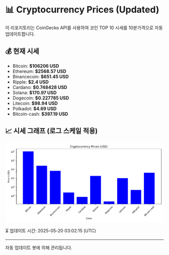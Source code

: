 
# 📊 Cryptocurrency Prices (Updated)

이 리포지토리는 CoinGecko API를 사용하여 코인 TOP 10 시세를 10분가격으로 자동 업데이트합니다.

## 💰 현재 시세
- Bitcoin: **$106206 USD**
- Ethereum: **$2568.57 USD**
- Binancecoin: **$651.45 USD**
- Ripple: **$2.4 USD**
- Cardano: **$0.748428 USD**
- Solana: **$170.97 USD**
- Dogecoin: **$0.227785 USD**
- Litecoin: **$98.94 USD**
- Polkadot: **$4.69 USD**
- Bitcoin-cash: **$397.19 USD**

## 📈 시세 그래프 (로그 스케일 적용)
![Crypto Prices](crypto_prices.png)

⏳ 업데이트 시간: 2025-05-20 03:02:15 (UTC)

---
자동 업데이트 봇에 의해 관리됩니다.
